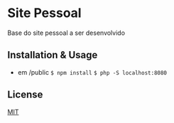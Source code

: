 # Site Pessoal

Base do site pessoal a ser desenvolvido

## Installation & Usage
* em /public
`$ npm install`
`$ php -S localhost:8080`


## License
[MIT](https://choosealicense.com/licenses/mit/)